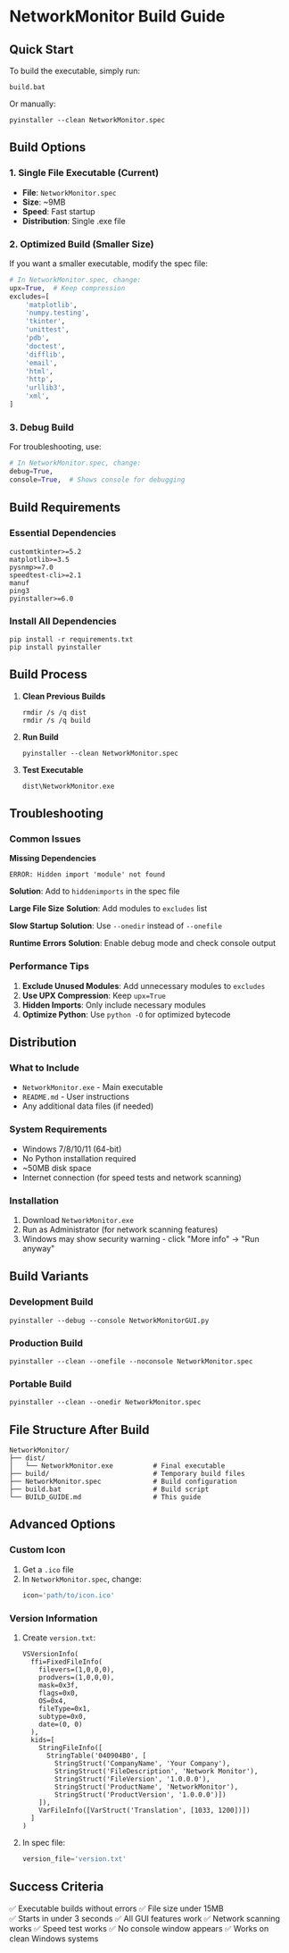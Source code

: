 # NetworkMonitor Build Guide

## Quick Start
To build the executable, simply run:
```batch
build.bat
```

Or manually:
```batch
pyinstaller --clean NetworkMonitor.spec
```

## Build Options

### 1. **Single File Executable (Current)**
- **File**: `NetworkMonitor.spec`
- **Size**: ~9MB
- **Speed**: Fast startup
- **Distribution**: Single .exe file

### 2. **Optimized Build (Smaller Size)**
If you want a smaller executable, modify the spec file:
```python
# In NetworkMonitor.spec, change:
upx=True,  # Keep compression
excludes=[
    'matplotlib',
    'numpy.testing', 
    'tkinter',
    'unittest',
    'pdb',
    'doctest',
    'difflib',
    'email',
    'html',
    'http',
    'urllib3',
    'xml',
]
```

### 3. **Debug Build**
For troubleshooting, use:
```python
# In NetworkMonitor.spec, change:
debug=True,
console=True,  # Shows console for debugging
```

## Build Requirements

### Essential Dependencies
```
customtkinter>=5.2
matplotlib>=3.5
pysnmp>=7.0
speedtest-cli>=2.1
manuf
ping3
pyinstaller>=6.0
```

### Install All Dependencies
```batch
pip install -r requirements.txt
pip install pyinstaller
```

## Build Process

1. **Clean Previous Builds**
   ```batch
   rmdir /s /q dist
   rmdir /s /q build
   ```

2. **Run Build**
   ```batch
   pyinstaller --clean NetworkMonitor.spec
   ```

3. **Test Executable**
   ```batch
   dist\NetworkMonitor.exe
   ```

## Troubleshooting

### Common Issues

**Missing Dependencies**
```
ERROR: Hidden import 'module' not found
```
**Solution**: Add to `hiddenimports` in the spec file

**Large File Size**
**Solution**: Add modules to `excludes` list

**Slow Startup**
**Solution**: Use `--onedir` instead of `--onefile`

**Runtime Errors**
**Solution**: Enable debug mode and check console output

### Performance Tips

1. **Exclude Unused Modules**: Add unnecessary modules to `excludes`
2. **Use UPX Compression**: Keep `upx=True` 
3. **Hidden Imports**: Only include necessary modules
4. **Optimize Python**: Use `python -O` for optimized bytecode

## Distribution

### What to Include
- `NetworkMonitor.exe` - Main executable
- `README.md` - User instructions
- Any additional data files (if needed)

### System Requirements
- Windows 7/8/10/11 (64-bit)
- No Python installation required
- ~50MB disk space
- Internet connection (for speed tests and network scanning)

### Installation
1. Download `NetworkMonitor.exe`
2. Run as Administrator (for network scanning features)
3. Windows may show security warning - click "More info" → "Run anyway"

## Build Variants

### Development Build
```batch
pyinstaller --debug --console NetworkMonitorGUI.py
```

### Production Build  
```batch
pyinstaller --clean --onefile --noconsole NetworkMonitor.spec
```

### Portable Build
```batch
pyinstaller --clean --onedir NetworkMonitor.spec
```

## File Structure After Build

```
NetworkMonitor/
├── dist/
│   └── NetworkMonitor.exe          # Final executable
├── build/                          # Temporary build files
├── NetworkMonitor.spec             # Build configuration
├── build.bat                       # Build script
└── BUILD_GUIDE.md                  # This guide
```

## Advanced Options

### Custom Icon
1. Get a `.ico` file
2. In `NetworkMonitor.spec`, change:
   ```python
   icon='path/to/icon.ico'
   ```

### Version Information
1. Create `version.txt`:
   ```
   VSVersionInfo(
     ffi=FixedFileInfo(
       filevers=(1,0,0,0),
       prodvers=(1,0,0,0),
       mask=0x3f,
       flags=0x0,
       OS=0x4,
       fileType=0x1,
       subtype=0x0,
       date=(0, 0)
     ),
     kids=[
       StringFileInfo([
         StringTable('040904B0', [
           StringStruct('CompanyName', 'Your Company'),
           StringStruct('FileDescription', 'Network Monitor'),
           StringStruct('FileVersion', '1.0.0.0'),
           StringStruct('ProductName', 'NetworkMonitor'),
           StringStruct('ProductVersion', '1.0.0.0')])
       ]), 
       VarFileInfo([VarStruct('Translation', [1033, 1200])])
     ]
   )
   ```

2. In spec file:
   ```python
   version_file='version.txt'
   ```

## Success Criteria

✅ Executable builds without errors
✅ File size under 15MB  
✅ Starts in under 3 seconds
✅ All GUI features work
✅ Network scanning works
✅ Speed test works
✅ No console window appears
✅ Works on clean Windows systems
